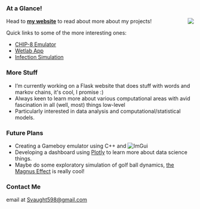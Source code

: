 ### At a Glance!             
<a href="https://github.com/svaught598/github-readme-stats">
  <img align="right" src="https://github-readme-stats.vercel.app/api/top-langs/?username=svaught598&layout=compact" />
</a>

Head to **[my website](http://svaught.com)** to read about more about my projects!

Quick links to some of the more interesting ones:
- [CHIP-8 Emulator](https://svaught.com/project/chip8/)
- [Wetlab App](https://svaught.com/project/wetlab/)
- [Infection Simulation](https://svaught.com/project/infection/)

### More Stuff

- I’m currently working on a Flask website that does stuff with words and markov chains, it's cool, I promise :)
- Always keen to learn more about various computational areas with avid fascination in all (well, most) things low-level
- Particularly interested in data analysis and computational/statistical models.

### Future Plans
- Creating a Gameboy emulator using C++ and ![ImGui](https://github.com/ocornut/imgui)
- Developing a dashboard using [Plotly](https://plotly.com/) to learn more about data science things.
- Maybe do some exploratory simulation of golf ball dynamics, [the Magnus Effect](https://en.wikipedia.org/wiki/Magnus_effect) is really cool!

### Contact Me

email at Svaught598@gmail.com
